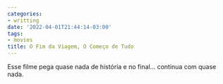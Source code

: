 ```yaml
---
categories:
- writting
date: '2022-04-01T21:44:14-03:00'
tags:
- movies
title: O Fim da Viagem, O Começo de Tudo
---
```


Esse filme pega quase nada de história e no final... continua com quase nada.